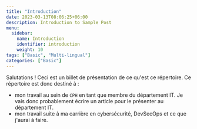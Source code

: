 ```yaml
---
title: "Introduction"
date: 2023-03-13T08:06:25+06:00
description: Introduction to Sample Post
menu:
  sidebar:
    name: Introduction
    identifier: introduction
    weight: 10
tags: ["Basic", "Multi-lingual"]
categories: ["Basic"]
---
```


Salutations ! Ceci est un billet de présentation de ce qu'est ce répertoire.
Ce répertoire est donc destiné à :
- mon travail au sein de `CPH` en tant que membre du département IT. Je vais donc probablement écrire un article pour le présenter au département IT.
- mon travail suite à ma carrière en cybersécurité, DevSecOps et ce que j'aurai à faire.